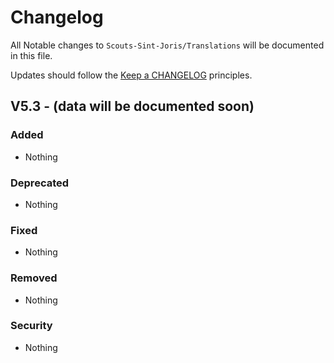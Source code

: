 # Changelog

All Notable changes to `Scouts-Sint-Joris/Translations` will be documented in this file.

Updates should follow the [Keep a CHANGELOG](http://keepachangelog.com/) principles.

## V5.3 - (data will be documented soon)
### Added
- Nothing

### Deprecated
- Nothing

### Fixed
- Nothing

### Removed
- Nothing

### Security
- Nothing
